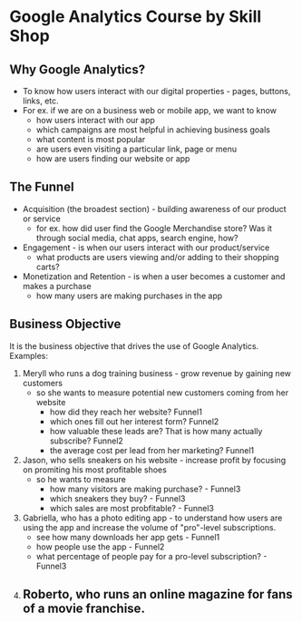 # Google Analytics Course by Skill Shop

## Why Google Analytics?
- To know how users interact with our digital properties - pages, buttons, links, etc.
- For ex. if we are on a business web or mobile app, we want to know 
    - how users interact with our app
    - which campaigns are most helpful in achieving business goals
    - what content is most popular
    - are users even visiting a particular link, page or menu
    - how are users finding our website or app

## The Funnel
- Acquisition (the broadest section) - building awareness of our product or service 
    - for ex. how did user find the Google Merchandise store? Was it through social media, chat apps, search engine, how?
- Engagement - is when our users interact with our product/service
    - what products are users viewing and/or adding to their shopping carts?
- Monetization and Retention - is when a user becomes a customer and makes a purchase
    - how many users are making purchases in the app

## Business Objective
It is the business objective that drives the use of Google Analytics.  Examples:
1. Meryll who runs a dog training business - grow revenue by gaining new customers
    - so she wants to measure potential new customers coming from her website
        - how did they reach her website? Funnel1
        - which ones fill out her interest form? Funnel2
        - how valuable these leads are?  That is how many actually subscribe? Funnel2
        - the average cost per lead from her marketing? Funnel1
1. Jason, who sells sneakers on his website - increase profit by focusing on promiting his most profitable shoes
    - so he wants to measure
        - how many visitors are making purchase? - Funnel3
        - which sneakers they buy? - Funnel3
        - which sales are most probfitable? - Funnel3
1. Gabriella, who has a photo editing app - to understand how users are using the app and increase the volume of "pro"-level subscriptions.
    - see how many downloads her app gets - Funnel1
    - how people use the app - Funnel2
    - what percentage of people pay for a pro-level subscription? - Funnel3
1. Roberto, who runs an online magazine for fans of a movie franchise.
    - 